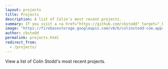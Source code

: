 ```yaml
---
layout: projects
title: Projects
description: A list of Colin's most recent projects.
summary: If you visit a <a href="https://github.com/cbstodd" target="_blank">Github repo</a> that has been marked as private, please message me using the contact form and I'll grant you access.
image: "https://firebasestorage.googleapis.com/v0/b/colinstodd-com.appspot.com/o/imageGallery%2F2019%2Fcolin_dog_square-min.jpg?alt=media&token=5d62febe-107a-4920-a474-dead2d21374a"
author: cbstodd
permalink: projects.html
redirect_from:
  - /projects/
---
```


View a list of Colin Stodd's most recent projects.


